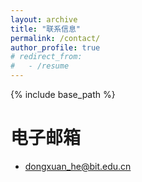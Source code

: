 ```yaml
---
layout: archive
title: "联系信息"
permalink: /contact/
author_profile: true
# redirect_from:
#   - /resume
---
```


{% include base_path %}



  电子邮箱
======
* dongxuan_he@bit.edu.cn
